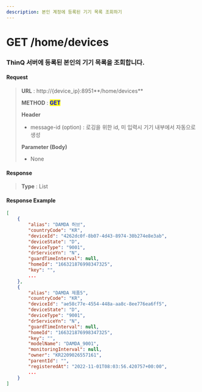 ```yaml
---
description: 본인 계정에 등록된 기기 목록 조회하기
---
```


# GET /home/devices

### ThinQ 서버에 등록된 본인의 기기 목록을 조회합니다.

#### Request

> **URL** : http://{device\_ip}:8951**/home/devices**
>
> **METHOD** : <mark style="color:blue;">**GET**</mark>
>
> **Header**&#x20;
>
> * message-id (option) : 로깅을 위한 id, 미 입력시 기기 내부에서 자동으로 생성
>
> **Parameter (Body)**
>
> * None

#### **Response**

> **Type** : List

#### Response Example

```json
[
    {
        "alias": "DAMDA 허브",
        "countryCode": "KR",
        "deviceId": "4262dc0f-8b07-4d43-8974-30b274e8e3ab",
        "deviceState": "D",
        "deviceType": "9001",
        "drServiceYn": "N",
        "guardTimeInterval": null,
        "homeId": "166321876998347325",
        "key": "",
        ...
    },
    {
        "alias": "DAMDA 제품5",
        "countryCode": "KR",
        "deviceId": "ae58c77e-4554-448a-aa8c-8ee776ea6ff5",
        "deviceState": "D",
        "deviceType": "9001",
        "drServiceYn": "N",
        "guardTimeInterval": null,
        "homeId": "166321876998347325",
        "key": "",
        "modelName": "DAMDA_9001",
        "monitoringInterval": null,
        "owner": "KR2209026557161",
        "parentId": "",
        "registeredAt": "2022-11-01T08:03:56.420757+00:00",
        ...
    }
]
```
